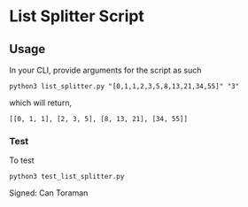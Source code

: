 # List Splitter Script

## Usage
In your CLI, provide arguments for the script as such

```python3 list_splitter.py "[0,1,1,2,3,5,8,13,21,34,55]" "3"```

which will return,

```[[0, 1, 1], [2, 3, 5], [8, 13, 21], [34, 55]] ```

### Test

To test

```python3 test_list_splitter.py```

Signed: Can Toraman
